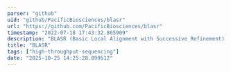 ```yaml
---
parser: "github"
uid: "github/PacificBiosciences/blasr"
url: "https://github.com/PacificBiosciences/blasr"
timestamp: "2022-07-18 17:43:32.865909"
description: "BLASR (Basic Local Alignment with Successive Refinement) maps Single Molecule Sequencing (SMS) reads that are thousands of bases long, with divergence between the read and genome dominated by insertion and deletion error."
title: "BLASR"
tags: ["high-throughput-sequencing"]
date: "2025-10-25 14:25:28.899512"
---
```

